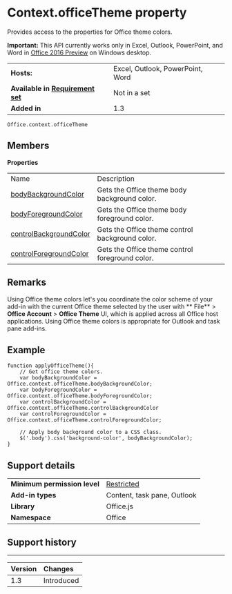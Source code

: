 
# Context.officeTheme property
Provides access to the properties for Office theme colors.

 **Important:** This API currently works only in Excel, Outlook, PowerPoint, and Word in [Office 2016 Preview](https://products.office.com/en-us/office-2016-preview) on Windows desktop.


|||
|:-----|:-----|
|**Hosts:**|Excel, Outlook, PowerPoint, Word|
|**Available in [Requirement set](http://msdn.microsoft.com/library/6b6702f2-b0a5-46ab-a356-8dda897ca8ae%28Office.15%29.aspx)**|Not in a set|
|**Added in**|1.3|



```
Office.context.officeTheme
```


## Members


**Properties**

|||
|:-----|:-----|
|Name|Description|
|[bodyBackgroundColor ](../reference/shared/context/bodybackgroundcolor-property.md)|Gets the Office theme body background color.|
|[bodyForegroundColor](../reference/shared/context/bodyforegroundcolor-property.md)|Gets the Office theme body foreground color.|
|[controlBackgroundColor](../reference/shared/context/controlbackgroundcolor-property.md)|Gets the Office theme control background color.|
|[controlForegroundColor](../reference/shared/context/controlforegroundcolor-property.md)|Gets the Office theme control foreground color.|

## Remarks

Using Office theme colors let's you coordinate the color scheme of your add-in with the current Office theme selected by the user with  ** File** > **Office Account** > **Office Theme** UI, which is applied across all Office host applications. Using Office theme colors is appropriate for Outlook and task pane add-ins.


## Example


```
function applyOfficeTheme(){
    // Get office theme colors.
    var bodyBackgroundColor = Office.context.officeTheme.bodyBackgroundColor;
    var bodyForegroundColor = Office.context.officeTheme.bodyForegroundColor;
    var controlBackgroundColor = Office.context.officeTheme.controlBackgroundColor
    var controlForegroundColor = Office.context.officeTheme.controlForegroundColor;

    // Apply body background color to a CSS class.
    $('.body').css('background-color', bodyBackgroundColor);
}
```


## Support details
<a name="bk_support"> </a>


|||
|:-----|:-----|
|**Minimum permission level**|[Restricted](http://msdn.microsoft.com/library/da2efadc-4ebf-45fe-be39-397ac1eb1dbd%28Office.15%29.aspx)|
|**Add-in types**|Content, task pane, Outlook|
|**Library**|Office.js|
|**Namespace**|Office|

## Support history
<a name="bk_history"> </a>


****


|**Version**|**Changes**|
|:-----|:-----|
|1.3|Introduced|
